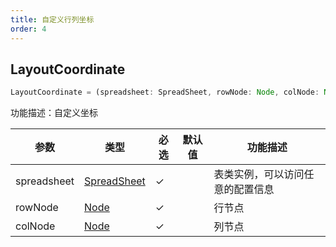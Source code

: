```yaml
---
title: 自定义行列坐标
order: 4
---
```

## LayoutCoordinate

```js
LayoutCoordinate = (spreadsheet: SpreadSheet, rowNode: Node, colNode: Node) => void
```

功能描述：自定义坐标

| 参数 | 类型 | 必选  | 默认值 | 功能描述 |
| --- | --- | ---  | --- | --- |
| spreadsheet | [SpreadSheet](/docs/api/basic-class/spreadsheet) | ✓ |    | 表类实例，可以访问任意的配置信息 |
| rowNode | [Node](/docs/api/basic-class/node) | ✓ |    | 行节点 |
| colNode | [Node](/docs/api/basic-class/node) | ✓ |    | 列节点 |
